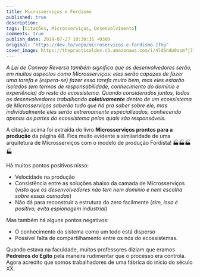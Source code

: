 ```yaml
---
title: Microsserviços e Fordismo
published: true
description: 
tags: [Citações, Microsserviços, Desenvolvimento]
comments: true
publish_date: 2019-07-27 10:30:35 +0300
original: "https://dev.to/vepo/microservicos-e-fordismo-1fhp"
cover_image: https://thepracticaldev.s3.amazonaws.com/i/4ld5ndu9osmfj71y27v0.jpg
---
```


_A Lei de Conway Reversa também significa que os desenvolvedores serão, em muitos aspectos como Microsserviços: eles serão capazes de fazer uma tarefa e (espera-se) fazer essa tarefa muito bem, mas eles estarão isolados (em termos de responsabilidade, conhecimento do domínio e experiência) do resto do ecossistema. Quando considerados juntos, todos os desenvolvedores trabalhando **coletivamente** dentro de um ecossistema de Microsserviços saberão tudo que há pra saber sobre ele, mas individualmente eles serão extremamente especializados, conhecendo apenas as partes do ecossistema pelas  quais são responsáveis._

A citação acima foi extraída do livro **Microsserviços prontos para a produção** da página 48. Fica muito evidente a similaridade de uma arquitetura de Microsserviços com o modelo de produção Fordista! 🏭🏭🏭🏭

Há muitos pontos positivos nisso:

* Velocidade na produção
* Consistência entre as soluções abaixo da camada de Microsserviços (_visto que os desenvolvedores não tem nem dominio e nem escolha sobre essas camadas_)
* Não dá para reconstruir a estrutura do zero facilmente (_sim, isso é positivo, evita espionagem industrial_)

Mas também há alguns pontos negativos:

* O conhecimento do sistema como um todo está disperso
* Possível falta de compartilhamento entre os nós do ecossistemas.

Quando estava na faculdade, muitos professores diziam que eramos **Pedreiros do Egito** pela maneira rudimentar que o processo era controla. Agora acredito que somos trabalhadores de uma fábrica do inicio do século XX.